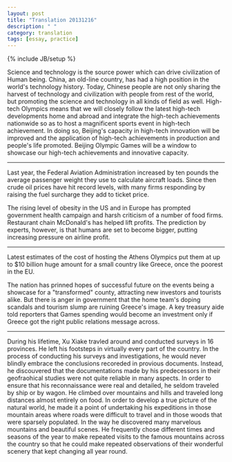 ```yaml
---
layout: post
title: "Translation 20131216"
description: " "
category: translation
tags: [essay, practice]
---
```

{% include JB/setup %}

Science and technology is the source power which can drive civilization of Human being. China, an old-line country, has had a high position in the world's technology history. Today, Chinese people are not only sharing the harvest of technology and civilization with people from rest of the world, but promoting the science and technology in all kinds of field as well. High-tech Olympics means that we will closely follow the latest high-tech developments home and abroad and integrate the high-tech achievements nationwide so as to host a magnificent sports event in high-tech achievement. In doing so, Beijing's capacity in high-tech innovation will be improved and the application of high-tech achievements in production and people's life promoted. Beijing Olympic Games will be a window to showcase our high-tech achievements and innovative capacity.

---

Last year, the Federal Aviation Administration increased by ten pounds the average passenger weight they use to calculate aircraft loads. Since then crude oil prices have hit record levels, with many firms responding by raising the fuel surcharge they add to ticket price.

The rising level of obesity in the US and in Europe has prompted government health campaign and harsh criticism of a number of food firms. Restaurant chain McDonald's has helped lift profits. The prediction by experts, however, is that humans are set to become bigger, putting increasing pressure on airline profit.

---

Latest estimates of the cost of hosting the Athens Olympics put them at up to $10 billion huge amount for a small country like Greece, once the poorest in the EU.

The nation has prinned hopes of successful future on the events being a showcase for a "transformed" county, attracting new investors and tourists alike. But there is anger in government that the home team's doping scandals and tourism slump are ruining Greece's image. A key treasury aide told reporters that Games spending would become an investment only if Greece got the right public relations message across.

---

During his lifetime, Xu Xiake travled around and conducted surveys in 16 provinces. He left his footsteps in virtually every part of the country. In the process of conducting his surveys and investigations, he would never blindly embrace the conclusions recoreded in provious documents. Instead, he discouvered that the documentations made by his predecessors in their geofraohical studies were not quite reliable in many aspects. In order to ensure that his reconnaissance were real and detailed, he seldom traveled by ship or by wagon. He climbed over mountains and hills and traveled long distances almost entirely on food. In order to develop a true picture of the natural world, he made it a point of undertaking his expeditions in those mountain areas where roads were difficult to travel and in those woods that were sparsely populated. In the way he discovered many marvelous mountains and beautiful scenes. He frequently chose different times and seasons of the year to make repeated visits to the famous mountains across the country so that he could make repeated observations of their wonderful scenery that kept changing all year round. 

 






 